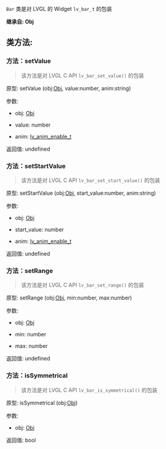`Bar` 类是对 LVGL 的 Widget `lv_bar_t` 的包装

**继承自: Obj**

## 类方法:



### 方法：setValue

> 该方法是对 LVGL C API `lv_bar_set_value()` 的包装

原型: setValue (obj:[Obj](../Obj), value:number, anim:string)

参数:

* obj: [Obj](../Obj)

* value: number

* anim: [lv_anim_enable_t](../const/#lv_anim_enable_t)

返回值:
undefined



### 方法：setStartValue

> 该方法是对 LVGL C API `lv_bar_set_start_value()` 的包装

原型: setStartValue (obj:[Obj](../Obj), start_value:number, anim:string)

参数:

* obj: [Obj](../Obj)

* start_value: number

* anim: [lv_anim_enable_t](../const/#lv_anim_enable_t)

返回值:
undefined



### 方法：setRange

> 该方法是对 LVGL C API `lv_bar_set_range()` 的包装

原型: setRange (obj:[Obj](../Obj), min:number, max:number)

参数:

* obj: [Obj](../Obj)

* min: number

* max: number

返回值:
undefined



### 方法：isSymmetrical

> 该方法是对 LVGL C API `lv_bar_is_symmetrical()` 的包装

原型: isSymmetrical (obj:[Obj](../Obj))

参数:

* obj: [Obj](../Obj)

返回值:
bool


